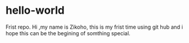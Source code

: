 # hello-world
Frist repo.
 Hi ,my name is Zikoho, this is my frist time using git hub and i hope this can be the begining of somthing special.
